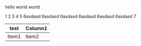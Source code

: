 hello world world

1
2
3
4
5
6asdasd
6asdasd
6asdasd
6asdasd
6asdasd
6asdasd
7

| test  | Column1 |
| ----- | ------- |
| Item1 | Item2   |

